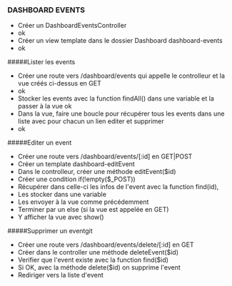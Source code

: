 ### DASHBOARD EVENTS
- Créer un DashboardEventsController
-   ok
- Créer un view template dans le dossier Dashboard dashboard-events
-   ok

#####Lister les events
- Créer une route vers /dashboard/events qui appelle le controlleur et la vue créés ci-dessus en GET
-   ok
- Stocker les events avec la function findAll() dans une variable et la passer à la vue
    ok
- Dans la vue, faire une boucle pour récupérer tous les events dans une liste avec pour chacun un lien editer et supprimer
-   ok

#####Editer un event
- Créer une route vers /dashboard/events/[:id] en GET|POST
- Créer un template dashboard-editEvent
- Dans le controlleur, créer une méthode editEvent($id)
- Créer une condition if(!empty($_POST))
- Récupérer dans celle-ci les infos de l'event avec la function find(id), 
- Les stocker dans une variable
- Les envoyer à la vue comme précédemment
- Terminer par un else (si la vue est appelée en GET)
- Y afficher la vue avec show()

#####Supprimer un eventgit 
- Créer une route vers /dashboard/events/delete/[:id] en GET
- Créer dans le controller une méthode deleteEvent($id)
- Verifier que l'event existe avec la function find($id)
- Si OK, avec la méthode delete($id) on supprime l'event
- Rediriger vers la liste d'event